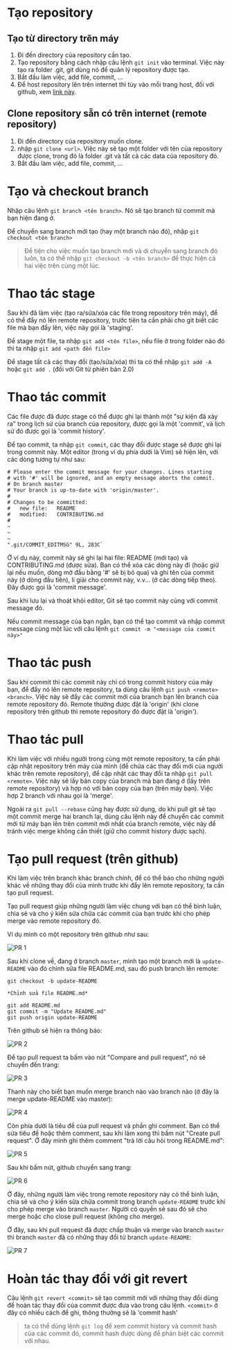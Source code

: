 # Tạo repository

## Tạo từ directory trên máy

1. Đi đến directory của repository cần tạo.
2. Tạo repository bằng cách nhập câu lệnh `git init` vào terminal. Việc này tạo ra folder .git, git dùng nó để quản lý repository được tạo.
3. Bắt đầu làm việc, add file, commit, ...
4. Để host repository lên trên internet thì tùy vào mỗi trang host, đối với github, xem [link này](https://docs.github.com/en/github/importing-your-projects-to-github/importing-source-code-to-github/adding-an-existing-project-to-github-using-the-command-line).

## Clone repository sẵn có trên internet (remote repository)

1. Đi đến directory của repository muốn clone.
2. nhập `git clone <url>`. Việc này sẽ tạo một folder với tên của repository được clone, trong đó là folder .git và tất cả các data của repository đó.
3. Bắt đầu làm việc, add file, commit, ...

# Tạo và checkout branch

Nhập câu lệnh `git branch <tên branch>`. Nó sẽ tạo branch từ commit mà bạn hiện đang ở.

Để chuyển sang branch mới tạo (hay một branch nào đó), nhập `git checkout <tên branch>`

> Để tiện cho việc muốn tạo branch mới và di chuyển sang branch đó luôn, ta có thể nhập `git checkout -b <tên branch>` để thực hiện cả hai việc trên cùng một lúc.

# Thao tác stage

Sau khi đã làm việc (tạo ra/sửa/xóa các file trong repository trên máy), để có thể đẩy nó lên remote repository, trước tiên ta cần phải cho git biết các file mà bạn đẩy lên, việc này gọi là 'staging'.

Để stage một file, ta nhập `git add <tên file>`, nếu file ở trong folder nào đó thì ta nhập `git add <path đến file>`

Để stage tất cả các thay đổi (tạo/sửa/xóa) thì ta có thể nhập `git add -A` hoặc `git add .` (đối với Git từ phiên bản 2.0)

# Thao tác commit

Các file được đã được stage có thể được ghi lại thành một "sự kiện đã xảy ra" trong lịch sử của branch của repository, được gọi là một 'commit', và lịch sử đó được gọi là 'commit history'.

Để tạo commit, ta nhập `git commit`, các thay đổi được stage sẽ được ghi lại trong commit này. Một editor (trong ví dụ phía dưới là Vim) sẽ hiện lên, với các dòng tương tự như sau:

```
# Please enter the commit message for your changes. Lines starting
# with '#' will be ignored, and an empty message aborts the commit.
# On branch master
# Your branch is up-to-date with 'origin/master'.
#
# Changes to be committed:
#	new file:   README
#	modified:   CONTRIBUTING.md
#
~
~
~
".git/COMMIT_EDITMSG" 9L, 283C`
```

Ở ví dụ này, commit này sẽ ghi lại hai file: README (mới tạo) và CONTRIBUTING.md (được sửa). Bạn có thể xóa các dòng này đi (hoặc giữ lại nếu muốn, dòng mở đầu bằng '#' sẽ bị bỏ qua) và ghi tên của commit này (ở dòng đầu tiên), lí giải cho commit này, v.v... (ở các dòng tiếp theo). Đây được gọi là 'commit message'.

Sau khi lưu lại và thoát khỏi editor, Git sẽ tạo commit này cùng với commit message đó.

Nếu commit message của bạn ngắn, bạn có thể tạo commit và nhập commit message cùng một lúc với câu lệnh `git commit -m "<message của commit này>"`

# Thao tác push

Sau khi commit thì các commit này chỉ có trong commit history của máy bạn, để đẩy nó lên remote repository, ta dùng câu lệnh `git push <remote> <branch>`. Việc này sẽ đẩy các commit mới của branch bạn lên branch của remote repository đó. Remote thường được đặt là 'origin' (khi clone repository trên github thì remote repository đó được đặt là 'origin').

# Thao tác pull

Khi làm việc với nhiều người trong cùng một remote repository, ta cần phải cập nhật repository trên máy của mình (để chứa các thay đổi mới của người khác trên remote repository), để cập nhật các thay đổi ta nhập `git pull <remote>`. Việc này sẽ lấy bản copy của branch mà bạn đang ở (lấy trên remote repository) và hợp nó với bản copy của bạn (trên máy bạn). Việc hợp 2 branch với nhau gọi là 'merge'.

Ngoài ra `git pull --rebase` cũng hay được sử dụng, do khi pull git sẽ tạo một commit merge hai branch lại, dùng câu lệnh này để chuyển các commit mới từ máy bạn lên trên commit mới nhất của branch remote, việc này để tránh việc merge không cần thiết (giữ cho commit history được sạch).

# Tạo pull request (trên github)

Khi làm việc trên branch khác branch chính, để có thể báo cho những người khác về những thay đổi của mình trước khi đẩy lên remote repository, ta cần tạo pull request.

Tạo pull request giúp những người làm việc chung với bạn có thể bình luận, chia sẻ và cho ý kiến sửa chữa các commit của bạn trước khi cho phép merge vào remote repository đó.

Ví dụ mình có một repository trên github như sau:

![PR 1](../BaoCao/images/PR1.png)

Sau khi clone về, đang ở branch `master`, mình tạo một branch mới là `update-README` vào đó chỉnh sửa file README.md, sau đó push branch lên remote:

```
git checkout -b update-README

*Chỉnh sửa file README.md*

git add README.md
git commit -m "Update README.md"
git push origin update-README
```

Trên github sẽ hiện ra thông báo:

![PR 2](../BaoCao/images/PR2.png)

Để tạo pull request ta bấm vào nút "Compare and pull request", nó sẽ chuyển đến trang:

![PR 3](../BaoCao/images/PR3.png)

Thanh này cho biết bạn muốn merge branch nào vào branch nào (ở đây là merge update-README vào master):

![PR 4](../BaoCao/images/PR4.png)

Còn phía dưới là tiêu đề của pull request và phần ghi comment. Bạn có thể sửa tiêu đề hoặc thêm comment, sau khi làm xong thì bấm nút "Create pull request". Ở đây mình ghi thêm comment "trả lời câu hỏi trong README.md":

![PR 5](../BaoCao/images/PR5.png)

Sau khi bấm nút, github chuyển sang trang:

![PR 6](../BaoCao/images/PR6.png)

Ở đây, những người làm việc trong remote repository này có thể bình luận, chia sẻ và cho ý kiến sửa chữa commit trong branch `update-README` trước khi cho phép merge vào branch `master`.
Người có quyền sẽ sau đó sẽ cho merge hoặc cho close pull request (không cho merge).

Ở đây, sau khi pull request đã được chấp thuận và merge vào branch `master` thì branch `master` đã có những thay đổi từ branch `update-README`:

![PR 7](../BaoCao/images/PR7.png)

# Hoàn tác thay đổi với git revert

Câu lệnh `git revert <commit>` sẽ tạo commit mới với những thay đổi dùng để hoàn tác thay đổi của commit được đưa vào trong câu lệnh. `<commit>` ở đây có nhiều cách để ghi, thông thường sẽ là 'commit hash'

> ta có thể dùng lệnh `git log` để xem commit history và commit hash của các commit đó, commit hash được dùng để phân biệt các commit với nhau.
